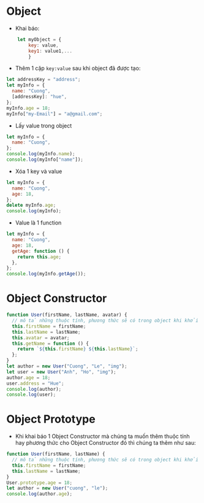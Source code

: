 # Object

- Khai báo:

```js
    let myObject = {
        key: value,
        key1: value1,...
        }
```

- Thêm 1 cặp `key:value` sau khi object đã được tạo:

```js
let addressKey = "address";
let myInfo = {
  name: "Cuong",
  [addressKey]: "hue",
};
myInfo.age = 18;
myInfo["my-Email"] = "a@gmail.com";
```

- Lấy value trong object

```js
let myInfo = {
  name: "Cuong",
};
console.log(myInfo.name);
console.log(myInfo["name"]);
```

- Xóa 1 key và value

```js
let myInfo = {
  name: "Cuong",
  age: 18,
};
delete myInfo.age;
console.log(myInfo);
```

- Value là 1 function

```js
let myInfo = {
  name: "Cuong",
  age: 18,
  getAge: function () {
    return this.age;
  },
};
console.log(myInfo.getAge());
```

# Object Constructor

```js
function User(firstName, lastName, avatar) {
  // mô tả những thuộc tính, phương thức sẽ có trong object khi khởi tạo object constructor
  this.firstName = firstName;
  this.lastName = lastName;
  this.avatar = avatar;
  this.getName = function () {
    return `${this.firstName} ${this.lastName}`;
  };
}
let author = new User("Cuong", "Le", "img");
let user = new User("Anh", "Ho", "img");
author.age = 18;
user.address = "Hue";
console.log(author);
console.log(user);
```

# Object Prototype

- Khi khai báo 1 Object Constructor mà chúng ta muốn thêm thuộc tính hay phương thức cho Object Constructor đó thì chúng ta thêm như sau:

```js
function User(firstName, lastName) {
  // mô tả những thuộc tính, phương thức sẽ có trong object khi khởi tạo object constructor
  this.firstName = firstName;
  this.lastName = lastName;
}
User.prototype.age = 18;
let author = new User("cuong", "le");
console.log(author.age);
```

